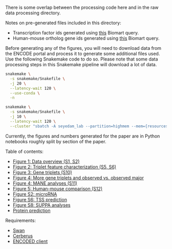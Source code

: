 There is some overlap between the processing code here and in the raw data processing directory.

Notes on pre-generated files included in this directory:
* Transcription factor ids generated using [this](http://www.ensembl.org/biomart/martview/9ae34b91ac4887f7cb4e59a962bf8f87?VIRTUALSCHEMANAME=default&ATTRIBUTES=hsapiens_gene_ensembl.default.feature_page.ensembl_gene_id|hsapiens_gene_ensembl.default.feature_page.ensembl_gene_id_version|hsapiens_gene_ensembl.default.feature_page.ensembl_transcript_id|hsapiens_gene_ensembl.default.feature_page.ensembl_transcript_id_version&FILTERS=hsapiens_gene_ensembl.default.filters.go_parent_term."GO:0003700"&VISIBLEPANEL=resultspane) Biomart query.
* Human-mouse ortholog gene ids generated using [this](http://www.ensembl.org/biomart/martview/7207f9a6b715260989ef4d6aa3c1205f?VIRTUALSCHEMANAME=default&ATTRIBUTES=hsapiens_gene_ensembl.default.homologs.ensembl_gene_id|hsapiens_gene_ensembl.default.homologs.ensembl_gene_id_version|hsapiens_gene_ensembl.default.homologs.ensembl_transcript_id|hsapiens_gene_ensembl.default.homologs.ensembl_transcript_id_version|hsapiens_gene_ensembl.default.homologs.mmusculus_homolog_ensembl_gene|hsapiens_gene_ensembl.default.homologs.mmusculus_homolog_associated_gene_name&FILTERS=&VISIBLEPANEL=attributepanel) Biomart query.

Before generating any of the figures, you will need to download data from the ENCODE portal and process it to generate some additional files used. Use the following Snakemake code to do so. Please note that some data processing steps in this Snakemake pipeline will download a lot of data.

```bash
snakemake \
  -s snakemake/Snakefile \
  -j 20 \
  --latency-wait 120 \
  --use-conda \
  -n

snakemake \
  -s snakemake/Snakefile \
  -j 10 \
  --latency-wait 120 \
  --cluster "sbatch -A seyedam_lab --partition=highmem --mem={resources.mem_gb}GB -c {resources.threads} --mail-user=freese@uci.edu --mail-type=START,END,FAIL --time=72:00:00" -n
```

Currently, the figures and numbers generated for the paper are in Python notebooks roughly split by section of the paper.

Table of contents:
* [Figure 1: Data overview (S1, S2)](https://github.com/fairliereese/paper_rnawg/blob/master/figures/fig1/fig1.ipynb)
* [Figure 2: Triplet feature characterization (S5, S6)](https://github.com/fairliereese/paper_rnawg/blob/master/figures/fig2/fig2.ipynb)
* [Figure 3: Gene triplets (S10)](https://github.com/fairliereese/paper_rnawg/blob/master/figures/fig3/fig3.ipynb)
* [Figure 4: More gene triplets and observed vs. observed major](https://github.com/fairliereese/paper_rnawg/blob/master/figures/fig4/fig4.ipynb)
* [Figure 4: MANE analyses (S11)](https://github.com/fairliereese/paper_rnawg/blob/master/figures/fig4/fig_mane.ipynb)
* [Figure 5: Human-mouse comparison (S12)](https://github.com/fairliereese/paper_rnawg/blob/master/figures/fig5/fig5.ipynb)
* [Figure S2: microRNA](https://github.com/fairliereese/paper_rnawg/blob/master/figures/figS2/fig_mirna.ipynb)
* [Figure S6: TSS prediction](https://github.com/fairliereese/paper_rnawg/tree/master/figures/figS6)
* [Figure S8: SUPPA analyses](https://github.com/fairliereese/paper_rnawg/tree/master/figures/figS8/figS8.ipynb)
* [Protein prediction](https://github.com/fairliereese/paper_rnawg/blob/master/figures/protein_pred/pp_overview.ipynb)


Requirements:
* [Swan](https://github.com/fairliereese/swan_vis)
* [Cerberus](https://github.com/fairliereese/cerberus)
* [ENCODED client](https://github.com/detrout/encoded_client)
